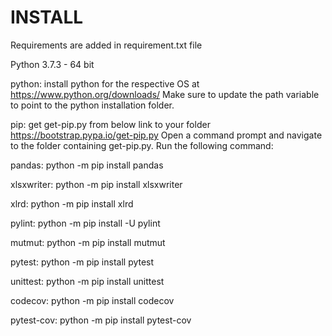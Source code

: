# INSTALL

Requirements are added in requirement.txt file

Python 3.7.3 - 64 bit

python:
install python for the respective OS at https://www.python.org/downloads/ Make sure to update the path variable to point to the python installation folder.

pip:
get get-pip.py from below link to your folder https://bootstrap.pypa.io/get-pip.py Open a command prompt and navigate to the folder containing get-pip.py. Run the following command:

pandas:
python -m pip install pandas

xlsxwriter:
python -m pip install xlsxwriter

xlrd:
python -m pip install xlrd

pylint:
python -m pip install -U pylint

mutmut:
python -m pip install mutmut

pytest:
python -m pip install pytest

unittest:
python -m pip install unittest

codecov:
python -m pip install codecov

pytest-cov:
python -m pip install pytest-cov